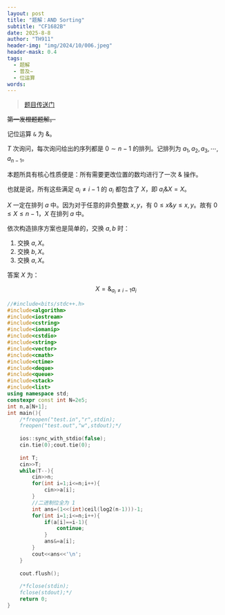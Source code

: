 ```yaml
---
layout: post
title: "题解：AND Sorting"
subtitle: "CF1682B"
date: 2025-8-8
author: "TH911"
header-img: "img/2024/10/006.jpeg"
header-mask: 0.4
tags:
  - 题解
  - 普及−
  - 位运算
words:
---
```


> [题目传送门](https://www.luogu.com.cn/problem/CF1682B)

~~第一发橙题题解。~~

记位运算 `&` 为 $\&$。

$T$ 次询问，每次询问给出的序列都是 $0\sim n-1$ 的排列。记排列为 $a_1,a_2,a_3,\cdots,a_{n-1}$。

本题所具有核心性质便是：所有需要更改位置的数均进行了一次 $\&$ 操作。

也就是说，所有这些满足 $a_i\neq i-1$ 的 $a_i$ 都包含了 $X$，即 $a_i\& X=X$。

$X$ 一定在排列 $a$ 中。因为对于任意的非负整数 $x,y$，有 $0\leq x\& y\leq x,y$。故有 $0\leq X\leq n-1$，$X$ 在排列 $a$ 中。

依次构造排序方案也是简单的，交换 $a,b$ 时：

1. 交换 $a,X$。
2. 交换 $b,X$。
3. 交换 $a,X$。

答案 $X$ 为：

$$
X=\operatorname*{\&}_{a_i\neq i-1}a_i
$$

```cpp
//#include<bits/stdc++.h>
#include<algorithm>
#include<iostream>
#include<cstring>
#include<iomanip>
#include<cstdio>
#include<string>
#include<vector>
#include<cmath>
#include<ctime>
#include<deque>
#include<queue>
#include<stack>
#include<list>
using namespace std;
constexpr const int N=2e5;
int n,a[N+1];
int main(){
	/*freopen("test.in","r",stdin);
	freopen("test.out","w",stdout);*/
	
	ios::sync_with_stdio(false);
	cin.tie(0);cout.tie(0);
	
	int T;
	cin>>T;
	while(T--){
		cin>>n;
		for(int i=1;i<=n;i++){
			cin>>a[i];
		}
		//二进制位全为 1 
		int ans=(1<<(int)ceil(log2(n-1)))-1;
		for(int i=1;i<=n;i++){
			if(a[i]==i-1){
				continue;
			}
			ans&=a[i];
		}
		cout<<ans<<'\n';
	} 
	
	cout.flush();
	 
	/*fclose(stdin);
	fclose(stdout);*/
	return 0;
}
```